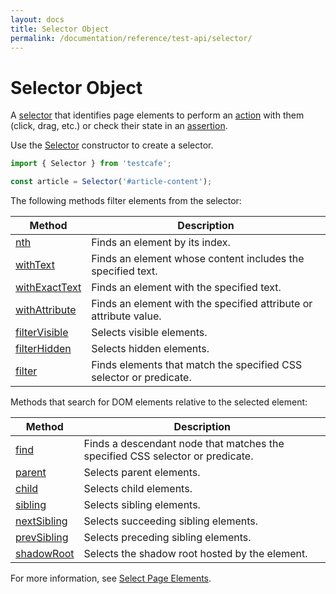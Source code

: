 ```yaml
---
layout: docs
title: Selector Object
permalink: /documentation/reference/test-api/selector/
---
```

# Selector Object

A [selector](../../../guides/basic-guides/select-page-elements.md) that identifies page elements to perform an [action](../../../guides/basic-guides/interact-with-the-page.md) with them (click, drag, etc.) or check their state in an [assertion](../../../guides/basic-guides/assert.md).

Use the [Selector](constructor.md) constructor to create a selector.

```js
import { Selector } from 'testcafe';

const article = Selector('#article-content');
```

The following methods filter elements from the selector:

Method                                                              | Description
------------------------------------------------------------------- | -------------
[nth](nth.md)                     | Finds an element by its index.
[withText](withtext.md)           | Finds an element whose content includes the specified text.
[withExactText](withexacttext.md) | Finds an element with the specified text.
[withAttribute](withattribute.md) | Finds an element with the specified attribute or attribute value.
[filterVisible](filtervisible.md) | Selects visible elements.
[filterHidden](filterhidden.md)   | Selects hidden elements.
[filter](filter.md)               | Finds elements that match the specified CSS selector or predicate.

Methods that search for DOM elements relative to the selected element:

Method                                                              | Description
------------------------------------------------------------------- | -------------
[find](find.md)                   | Finds a descendant node that matches the specified CSS selector or predicate.
[parent](parent.md)               | Selects parent elements.
[child](child.md)                 | Selects child elements.
[sibling](sibling.md)             | Selects sibling elements.
[nextSibling](nextsibling.md)     | Selects succeeding sibling elements.
[prevSibling](prevsibling.md)     | Selects preceding sibling elements.
[shadowRoot](shadowroot.md)       | Selects the shadow root hosted by the element.

For more information, see [Select Page Elements](../../../guides/basic-guides/select-page-elements.md).
